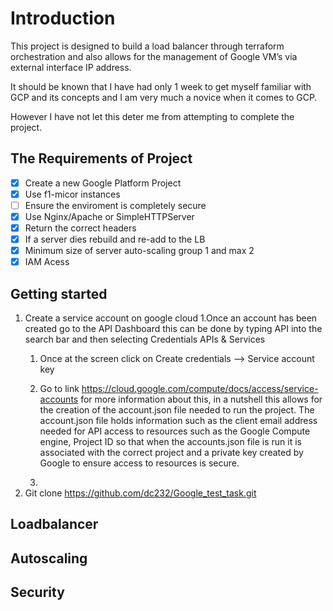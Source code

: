# Introduction
This project is designed to build a load balancer through terraform orchestration and also allows for the management of Google VM’s via external interface IP address.

It should be known that I have had only 1 week to get myself familiar with GCP and its concepts and I am very much a novice when it comes to GCP.

However I have not let this deter me from attempting to complete the project.

## The Requirements of Project

 - [x] Create a new Google Platform Project 
 - [x] Use f1-micor instances
 - [ ] Ensure the enviroment is completely secure
 - [x] Use Nginx/Apache or SimpleHTTPServer
 - [x] Return the correct headers
 - [x] If a server dies rebuild and re-add to the LB
 - [x] Minimum size of server auto-scaling group 1 and max 2
 - [x] IAM Acess

## Getting started

1. Create a service account on google cloud
   1.Once an account has been created go to the API Dashboard this can be done by typing API into the search bar and then selecting Credentials APIs & Services
      1. Once at the screen click on Create credentials --> Service account key
      
   1. Go to link https://cloud.google.com/compute/docs/access/service-accounts for more information about this, in a nutshell this allows for the creation of the account.json file needed to run the project. The account.json file holds information such as the client email address needed for API access to resources such as the Google Compute engine, Project ID so that when the accounts.json file is run it is associated with the correct project and a private key created by Google to ensure access to resources is secure.
   
   1. 
2.	Git clone https://github.com/dc232/Google_test_task.git



## Loadbalancer
## Autoscaling
## Security
